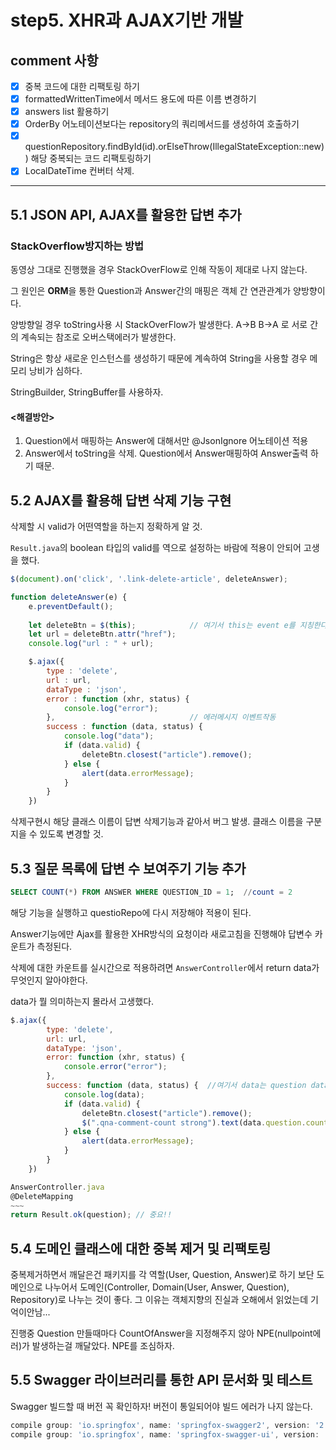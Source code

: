 # step5. XHR과 AJAX기반 개발

## comment 사항

- [x] 중복 코드에 대한 리팩토링 하기
- [x] formattedWrittenTime에서 메서드 용도에 따른 이름 변경하기
- [x] answers list 활용하기
- [x] OrderBy 어노테이션보다는 repository의 쿼리메서드를 생성하여 호출하기
- [x] questionRepository.findById(id).orElseThrow(IllegalStateException::new)) 해당 중복되는 코드 리팩토링하기
- [x] LocalDateTime 컨버터 삭제.

---

## 5.1 JSON API, AJAX를 활용한 답변 추가 

### StackOverflow방지하는 방법

동영상 그대로 진행했을 경우 StackOverFlow로 인해 작동이 제대로 나지 않는다.

그 원인은 **ORM**을 통한 Question과 Answer간의 매핑은 객체 간 연관관계가 양방향이다.

양방향일 경우 toString사용 시 StackOverFlow가 발생한다. A->B B->A 로 서로 간의 계속되는 참조로 오버스택에러가 발생한다.

String은 항상 새로운 인스턴스를 생성하기 때문에 계속하여 String을 사용할 경우 메모리 낭비가 심하다.

StringBuilder, StringBuffer를 사용하자.

#### <해결방안>

1. Question에서 매핑하는 Answer에 대해서만 @JsonIgnore 어노테이션 적용
2. Answer에서 toString을 삭제. Question에서 Answer매핑하여 Answer출력 하기 때문.

## 5.2 AJAX를 활용해 답변 삭제 기능 구현

삭제할 시 valid가 어떤역할을 하는지 정확하게 알 것. 

`Result.java`의 boolean 타입의 valid를 역으로 설정하는 바람에 적용이 안되어 고생을 했다.

```javascript
$(document).on('click', '.link-delete-article', deleteAnswer);

function deleteAnswer(e) {
    e.preventDefault();
 
    let deleteBtn = $(this);			// 여기서 this는 event e를 지칭한다.
    let url = deleteBtn.attr("href");
    console.log("url : " + url);

    $.ajax({
        type : 'delete',
        url : url,
        dataType : 'json',
        error : function (xhr, status) {
            console.log("error");
        },								// 에러메시지 이벤트작동
        success : function (data, status) {
            console.log("data");
            if (data.valid) {
                deleteBtn.closest("article").remove();
            } else {
                alert(data.errorMessage);
            }
        }
    })
```

삭제구현시 해당 클래스 이름이 답변 삭제기능과 같아서 버그 발생. 클래스 이름을 구분지을 수 있도록 변경할 것.

## 5.3 질문 목록에 답변 수 보여주기 기능 추가

```sql
SELECT COUNT(*) FROM ANSWER WHERE QUESTION_ID = 1;	//count = 2
```

해당 기능을 실행하고 questioRepo에 다시 저장해야 적용이 된다.

Answer기능에만 Ajax를 활용한 XHR방식의 요청이라 새로고침을 진행해야 답변수 카운트가 측정된다.

삭제에 대한 카운트를 실시간으로 적용하려면 `AnswerController`에서 return data가 무엇인지 알아야한다.

data가 뭘 의미하는지 몰라서 고생했다.

```javascript
$.ajax({
        type: 'delete',
        url: url,
        dataType: 'json',
        error: function (xhr, status) {
            console.error("error");
        },
        success: function (data, status) {  //여기서 data는 question data를 의미한다.
            console.log(data);
            if (data.valid) {
                deleteBtn.closest("article").remove();
                $(".qna-comment-count strong").text(data.question.countOfAnswer);
            } else {
                alert(data.errorMessage);
            }
        }
    })

AnswerController.java
@DeleteMapping
~~~
return Result.ok(question);	// 중요!!
```



## 5.4 도메인 클래스에 대한 중복 제거 및 리팩토링

중복제거하면서 깨달은건 패키지를 각 역할(User, Question, Answer)로 하기 보단 도메인으로 나누어서
도메인(Controller, Domain(User, Answer, Question), Repository)로 나누는 것이 좋다. 
그 이유는 객체지향의 진실과 오해에서 읽었는데 기억이안남...

진행중 Question 만들때마다 CountOfAnswer을 지정해주지 않아 NPE(nullpoint에러)가 발생하는걸 깨달았다. 
NPE를 조심하자. 

## 5.5 Swagger 라이브러리를 통한  API 문서화 및 테스트

Swagger 빌드할 때 버전 꼭 확인하자! 버전이 통일되어야 빌드 에러가 나지 않는다.

```groovy
compile group: 'io.springfox', name: 'springfox-swagger2', version: '2.5.0'
compile group: 'io.springfox', name: 'springfox-swagger-ui', version: '2.5.0'
```

